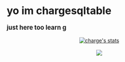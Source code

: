 # yo im chargesqltable
<div style='font-size:1.2em'>
	<b>just here too learn g</b>
	<br>

</div>

<br>

<center>
<a href="https://github.com/charge1337">
  <img align="center" src="https://github-readme-stats.vercel.app/api?username=charge1337&show_icons=true&include_all_commits=true&show_icons=true&title_color=fff&icon_color=79ff97&text_color=9f9f9f&bg_color=151515" alt="charge's stats" />
</a>
<br><br>
<a href="https://github.com/running?tab=repositories">
  <img align="center" src="https://github-readme-stats.vercel.app/api/top-langs/?username=charge1337&langs_count=8&layout=compact&show_icons=true&title_color=fff&icon_color=79ff97&text_color=9f9f9f&bg_color=151515" />
</a>
<br>
<br>
</center>
